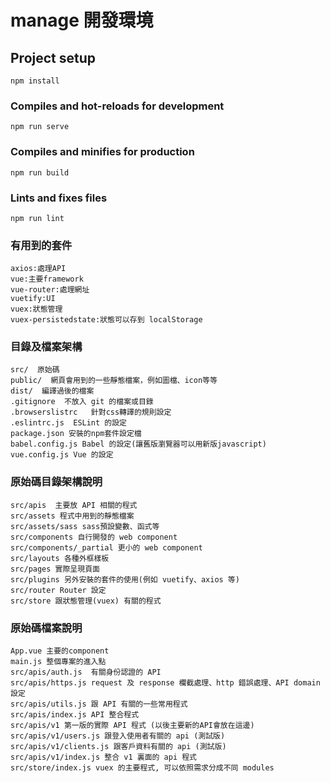 # manage 開發環境

## Project setup
```
npm install
```

### Compiles and hot-reloads for development
```
npm run serve
```

### Compiles and minifies for production
```
npm run build
```

### Lints and fixes files
```
npm run lint
```

### 有用到的套件
```
axios:處理API 
vue:主要framework
vue-router:處理網址
vuetify:UI
vuex:狀態管理
vuex-persistedstate:狀態可以存到 localStorage

```

### 目錄及檔案架構
```
src/  原始碼
public/  網頁會用到的一些靜態檔案，例如圖檔、icon等等
dist/  編譯過後的檔案
.gitignore  不放入 git 的檔案或目錄
.browserslistrc   針對css轉譯的規則設定
.eslintrc.js  ESLint 的設定
package.json 安裝的npm套件設定檔
babel.config.js Babel 的設定(讓舊版瀏覽器可以用新版javascript)
vue.config.js Vue 的設定
```

### 原始碼目錄架構說明
```
src/apis  主要放 API 相關的程式
src/assets 程式中用到的靜態檔案
src/assets/sass sass預設變數、函式等
src/components 自行開發的 web component
src/components/_partial 更小的 web component
src/layouts 各種外框樣板
src/pages 實際呈現頁面
src/plugins 另外安裝的套件的使用(例如 vuetify、axios 等)
src/router Router 設定
src/store 跟狀態管理(vuex) 有關的程式

```

###  原始碼檔案說明
```
App.vue 主要的component
main.js 整個專案的進入點
src/apis/auth.js  有關身份認證的 API
src/apis/https.js request 及 response 欄截處理、http 錯誤處理、API domain 設定
src/apis/utils.js 跟 API 有關的一些常用程式
src/apis/index.js API 整合程式
src/apis/v1 第一版的實際 API 程式 (以後主要新的API會放在這邊)
src/apis/v1/users.js 跟登入使用者有關的 api (測試版)
src/apis/v1/clients.js 跟客戶資料有關的 api (測試版)
src/apis/v1/index.js 整合 v1 裏面的 api 程式
src/store/index.js vuex 的主要程式, 可以依照需求分成不同 modules
```
